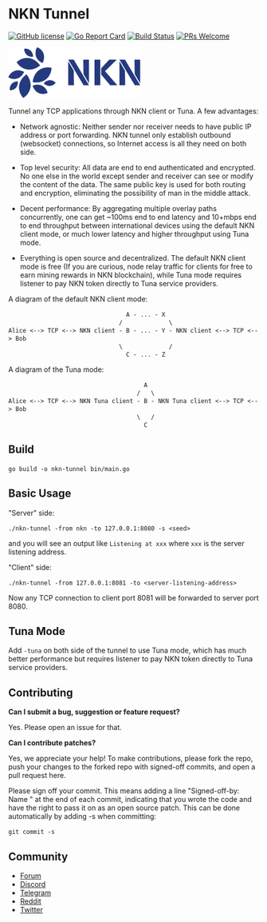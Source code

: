 # NKN Tunnel

[![GitHub license](https://img.shields.io/badge/license-Apache%202.0-blue.svg)](LICENSE) [![Go Report Card](https://goreportcard.com/badge/github.com/nknorg/nkn-tunnel)](https://goreportcard.com/report/github.com/nknorg/nkn-tunnel) [![Build Status](https://travis-ci.org/nknorg/nkn-tunnel.svg?branch=master)](https://travis-ci.org/nknorg/nkn-tunnel) [![PRs Welcome](https://img.shields.io/badge/PRs-welcome-brightgreen.svg)](#contributing)

![nkn](logo.png)

Tunnel any TCP applications through NKN client or Tuna. A few advantages:

- Network agnostic: Neither sender nor receiver needs to have public IP address
  or port forwarding. NKN tunnel only establish outbound (websocket)
  connections, so Internet access is all they need on both side.

- Top level security: All data are end to end authenticated and encrypted. No
  one else in the world except sender and receiver can see or modify the content
  of the data. The same public key is used for both routing and encryption,
  eliminating the possibility of man in the middle attack.

- Decent performance: By aggregating multiple overlay paths concurrently, one
  can get ~100ms end to end latency and 10+mbps end to end throughput between
  international devices using the default NKN client mode, or much lower latency
  and higher throughput using Tuna mode.

- Everything is open source and decentralized. The default NKN client mode is
  free (If you are curious, node relay traffic for clients for free to earn
  mining rewards in NKN blockchain), while Tuna mode requires listener to pay
  NKN token directly to Tuna service providers.

A diagram of the default NKN client mode:

```
                                 A - ... - X
                               /             \
Alice <--> TCP <--> NKN client - B - ... - Y - NKN client <--> TCP <--> Bob
                               \             /
                                 C - ... - Z
```

A diagram of the Tuna mode:

```
                                      A
                                    /   \
Alice <--> TCP <--> NKN Tuna client - B - NKN Tuna client <--> TCP <--> Bob
                                    \   /
                                      C
```

## Build

```shell
go build -o nkn-tunnel bin/main.go
```

## Basic Usage

"Server" side:

```shell
./nkn-tunnel -from nkn -to 127.0.0.1:8080 -s <seed>
```

and you will see an output like `Listening at xxx` where `xxx` is the server
listening address.

"Client" side:

```shell
./nkn-tunnel -from 127.0.0.1:8081 -to <server-listening-address>
```

Now any TCP connection to client port 8081 will be forwarded to server port
8080.

## Tuna Mode

Add `-tuna` on both side of the tunnel to use Tuna mode, which has much better
performance but requires listener to pay NKN token directly to Tuna service
providers.

## Contributing

**Can I submit a bug, suggestion or feature request?**

Yes. Please open an issue for that.

**Can I contribute patches?**

Yes, we appreciate your help! To make contributions, please fork the repo, push
your changes to the forked repo with signed-off commits, and open a pull request
here.

Please sign off your commit. This means adding a line "Signed-off-by: Name
<email>" at the end of each commit, indicating that you wrote the code and have
the right to pass it on as an open source patch. This can be done automatically
by adding -s when committing:

```shell
git commit -s
```

## Community

- [Forum](https://forum.nkn.org/)
- [Discord](https://discord.gg/c7mTynX)
- [Telegram](https://t.me/nknorg)
- [Reddit](https://www.reddit.com/r/nknblockchain/)
- [Twitter](https://twitter.com/NKN_ORG)
